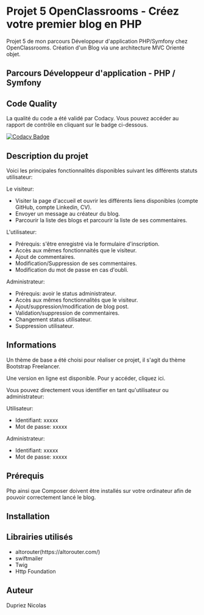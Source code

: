 # Projet 5 OpenClassrooms - Créez votre premier blog en PHP 

Projet 5 de mon parcours Développeur d'application PHP/Symfony chez OpenClassrooms. Création d'un Blog via une architecture MVC Orienté objet.


## Parcours Développeur d'application - PHP / Symfony

## Code Quality

La qualité du code a été validé par Codacy. Vous pouvez accéder au rapport de contrôle en cliquant sur le badge ci-dessous.

[![Codacy Badge](https://api.codacy.com/project/badge/Grade/63c13874db324946ae791de39971232c)](https://app.codacy.com/manual/WainlaiN/Projet-5?utm_source=github.com&utm_medium=referral&utm_content=WainlaiN/Projet-5&utm_campaign=Badge_Grade_Dashboard)


## Description du projet
Voici les principales fonctionnalités disponibles suivant les différents statuts utilisateur:

Le visiteur:
<ul>
<li>Visiter la page d'accueil et ouvrir les différents liens disponibles (compte GitHub, compte Linkedin, CV).</li>
<li>Envoyer un message au créateur du blog.</li>
<li>Parcourir la liste des blogs et parcourir la liste de ses commentaires.</li>
</ul>
L'utilisateur:
<ul>
<li>Prérequis: s'être enregistré via le formulaire d'inscription.</li>
<li>Accès aux mêmes fonctionnaités que le visiteur.</li>
<li>Ajout de commentaires.</li>
<li>Modification/Suppression de ses commentaires.</li>
<li>Modification du mot de passe en cas d'oubli.</li>
</ul>
Administrateur:
<ul>
<li>Prérequis: avoir le status administrateur.</li>
<li>Accès aux mêmes fonctionnalités que le visiteur.</li>
<li>Ajout/suppression/modification de blog post.</li>
<li>Validation/suppression de commentaires.</li>
<li>Changement status utilisateur.</li>
<li>Suppression utilisateur.</li>
</ul>

## Informations

Un thème de base a été choisi pour réaliser ce projet, il s'agit du thème Bootstrap Freelancer.

Une version en ligne est disponible. Pour y accéder, cliquez ici.

Vous pouvez directement vous identifier en tant qu'utilisateur ou administrateur:

Utilisateur:
<ul>
<li>Identifiant: xxxxx</li>
<li>Mot de passe: xxxxx</li>
</ul> 
Administrateur:
<ul>
<li>Identifiant: xxxxx</li>
<li>Mot de passe: xxxxx</li>
</ul>

## Prérequis
Php ainsi que Composer doivent être installés sur votre ordinateur afin de pouvoir correctement lancé le blog.

## Installation

## Librairies utilisés
<ul>
<li>altorouter(https://altorouter.com/)</li>
<li>swiftmailer</li>
<li>Twig</li>
<li>Http Foundation</li>

</ul>

## Auteur

Dupriez Nicolas


